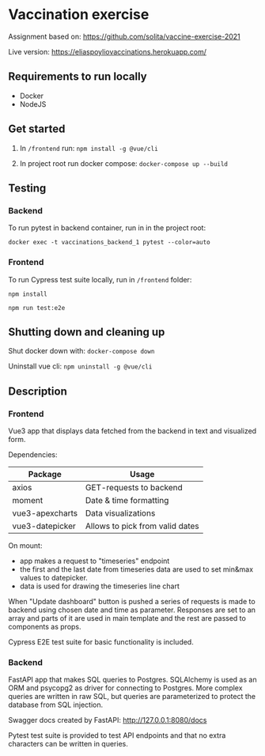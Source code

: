 # Vaccination exercise

Assignment based on:
https://github.com/solita/vaccine-exercise-2021

Live version:
https://eliaspoyliovaccinations.herokuapp.com/

## Requirements to run locally

- Docker
- NodeJS

## Get started

1. In `/frontend` run: `npm install -g @vue/cli`

2. In project root run docker compose: `docker-compose up --build`

## Testing

### Backend

To run pytest in backend container, run in in the project root:

`docker exec -t vaccinations_backend_1 pytest --color=auto`

### Frontend

To run Cypress test suite locally, run in `/frontend` folder:

`npm install`

`npm run test:e2e`


## Shutting down and cleaning up

Shut docker down with:
`docker-compose down`

Uninstall vue cli: `npm uninstall -g @vue/cli`

## Description



### Frontend

Vue3 app that displays data fetched from the backend in text and visualized form.

Dependencies:

Package | Usage
--------|------
axios   | GET-requests to backend
moment  | Date & time formatting
vue3-apexcharts | Data visualizations
vue3-datepicker | Allows to pick from valid dates

On mount: 
- app makes a request to "timeseries"
 endpoint
- the first and the last date from timeseries data are used to set min&max values to datepicker.
- data is used for drawing the timeseries line chart

When "Update dashboard" button is pushed a series of requests is made to backend using chosen date and time as parameter. Responses are set to an array and parts of it are used in main template and the rest are passed to components as props.

Cypress E2E test suite for basic functionality is included.

### Backend

FastAPI app that makes SQL queries to Postgres. SQLAlchemy is used as an ORM and psycopg2 as driver for connecting to Postgres. More complex queries are written in raw SQL, but queries are parameterized to protect the database from SQL injection.

Swagger docs created by FastAPI: http://127.0.0.1:8080/docs

Pytest test suite is provided to test API endpoints and that no extra characters can be written in queries.